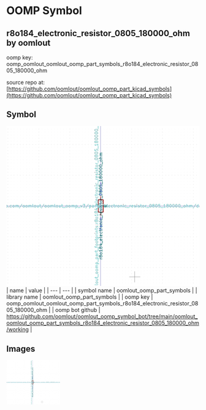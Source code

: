 # OOMP Symbol  
## r8o184_electronic_resistor_0805_180000_ohm  by oomlout  
  
oomp key: oomp_oomlout_oomlout_oomp_part_symbols_r8o184_electronic_resistor_0805_180000_ohm  
  
source repo at: [https://github.com/oomlout/oomlout_oomp_part_kicad_symbols](https://github.com/oomlout/oomlout_oomp_part_kicad_symbols)  
## Symbol  
  
[![working.png](working_600.png)](working.png)  
| name | value | 
| --- | --- | 
| symbol name | oomlout_oomp_part_symbols | 
| library name | oomlout_oomp_part_symbols | 
| oomp key | oomp_oomlout_oomlout_oomp_part_symbols_r8o184_electronic_resistor_0805_180000_ohm | 
| oomp bot github | https://github.com/oomlout/oomlout_oomp_symbol_bot/tree/main/oomlout_oomlout_oomp_part_symbols_r8o184_electronic_resistor_0805_180000_ohm/working | 
## Images  
  
[![working.png](working_140.png)](working.png)  
